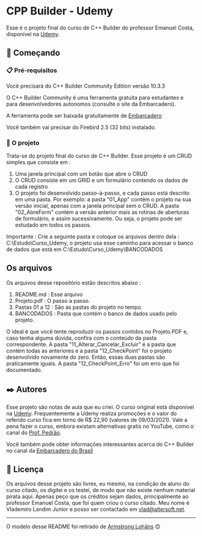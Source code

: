 # CPP Builder - Udemy

Esse é o projeto final do curso de C++ Builder do professor Emanuel Costa, disponível na [Udemy](https://www.udemy.com/course/c-builder-e-firebird/).

## 🚀 Começando

### 📋 Pré-requisitos

Você precisará do C++ Builder Community Edition versão 10.3.3

O C++ Builder Community é uma ferramenta gratuita para estudantes e para desenvolvedores autonomos (consulte o site da Embarcadero).

A ferramenta pode ser baixada gratuitamente de [Embarcadero](https://www.embarcadero.com/br/products/cbuilder/starter)

Você também vai precisar do Firebird 2.5 (32 bits) instalado.  


### 🔧 O projeto

Trata-se do projeto final do curso de C++ Builder. Esse projeto é um CRUD simples que consiste em :

1. Uma janela principal com um botão que abre o CRUD
1. O CRUD consiste em um GRID e um formulário contendo os dados de cada registro
1. O projeto foi desenvolvido passo-à-passo, e cada passo está descrito em uma pasta. Por exemplo: a pasta "01_App" contém o projeto na sua versão inicial, apenas com a janela principal sem o CRUD. A pasta "02_AbreForm" contém a versão anterior mais as rotinas de aberturas de formulário, e assim sucessivamente. Ou seja, o projeto pode ser estudado em todos os passos. 

Importante : Crie a seguinte pasta e coloque os arquivos dentro dela : C:\Estudo\Curso_Udemy, o projeto usa esse caminho para acessar o banco de dados que está em C:\Estudo\Curso_Udemy\BANCODADOS

## Os arquivos

Os arquivos desse repositório estão descritos abaixo :

1. README.md : Esse arquivo
1. Projeto.pdf : O passo a passo.
1. Pastas 01 a 12 : São as pastas do projeto no tempo. 
1. BANCODADOS : Pasta que contém o banco de dados usado pelo projeto.

O ideal é que você tente reproduzir os passos contidos no Projeto.PDF e, caso tenha alguma dúvida, confira com o conteúdo da pasta correspondente. A pasta "11_Alterar_Cancelar_Excluir" é a pasta que contém todas as anteriores e a pasta "12_CheckPoint" foi o projeto desenvolvido novamente do zero. Então, essas duas pastas
são praticamente iguais. A pasta "12_CheckPoint_Erro" foi um erro que foi documentado.

## ✒️ Autores

Esse projeto são notas de aula que eu criei. O curso original está disponível na [Udemy](https://www.udemy.com/course/c-builder-e-firebird/). Frequentemente a Udemy realiza promoções e o valor do referido curso fica em torno de R$ 22,90 (valores de 09/03/2021). Vale a pena fazer o curso, embora existam alternativas gratis no YouTube, como o canal do [Prof. Pedrão](https://www.youtube.com/channel/UC6euk_jAO0-H2VwjBZMzuiQ).

Você também pode obter informações interessantes acerca do C++ Builder no canal da [Embarcadero do Brasil](https://www.youtube.com/channel/UC7zd5W1fyWfCbMVGWGXB92A) 

## 📄 Licença

Os arquivos desse projeto são livres, eu mesmo, na condição de aluno do curso citado, os digitei e os testei, de modo que não existe nenhum material pirata aqui. Apenas peço que os créditos sejam dados, principalmente ao professor Emanuel Costa, que foi quem criou o curso citado. Meu nome é Vlademiro Landim Junior e posso ser contactado em vlad@altersoft.net. 



---
O modelo desse README foi retirado de [Armstrong Lohãns](https://gist.github.com/lohhans/f8da0b147550df3f96914d3797e9fb89) 😊
